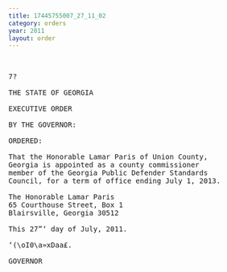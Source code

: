 ```yaml
---
title: 17445755007_27_11_02
category: orders
year: 2011
layout: order
---
```


<pre> 

7?

THE STATE OF GEORGIA

EXECUTIVE ORDER

BY THE GOVERNOR:

ORDERED:

That the Honorable Lamar Paris of Union County,
Georgia is appointed as a county commissioner
member of the Georgia Public Defender Standards
Council, for a term of office ending July 1, 2013.

The Honorable Lamar Paris
65 Courthouse Street, Box 1
Blairsville, Georgia 30512

This 27”‘ day of July, 2011.

‘(\oI0\a»xDaa£.

GOVERNOR

</pre>
